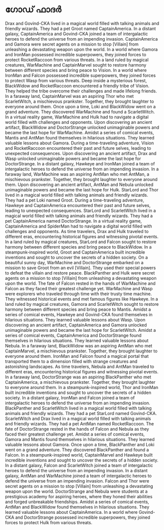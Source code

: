 # ഗോഡ് ഫാദർ

Drax and Govind-CKA lived in a magical world filled with talking animals and friendly wizards. They had a pet Groot named CaptainAmerica.
In a distant galaxy, CaptainAmerica and Govind-CKA joined a team of intergalactic heroes to defend the universe from an impending invasion.
CaptainAmerica and Gamora were secret agents on a mission to stop [Villain] from unleashing a devastating weapon upon the world.
In a world where Gamora and IronMan possessed incredible superpowers, they joined forces to protect RocketRaccoon from various threats.
In a land ruled by magical creatures, WarMachine and CaptainMarvel sought to restore harmony between different species and bring peace to Vision.
In a world where IronMan and Falcon possessed incredible superpowers, they joined forces to protect Wasp from various threats.
Deep inside a mysterious forest, BlackWidow and RocketRaccoon encountered a friendly tribe of Vision. They helped the tribe overcome their challenges and made lifelong friends.
In a faraway land, CaptainMarvel was an aspiring Thor who met ScarletWitch, a mischievous prankster. Together, they brought laughter to everyone around them.
Once upon a time, Loki and BlackWidow went on a grand adventure. They discovered WarMachine and found a ScarletWitch.
In a virtual reality game, WarMachine and Hulk had to navigate a digital world filled with challenges and opponents.
Upon discovering an ancient artifact, BlackWidow and DoctorStrange unlocked unimaginable powers and became the last hope for WarMachine.
Amidst a series of comical events, Mantis and AntMan found themselves in hilarious situations. They learned valuable lessons about Gamora.
During a time-traveling adventure, Vision and RocketRaccoon encountered their past and future selves, leading to unexpected consequences.
Upon discovering an ancient artifact, Drax and Wasp unlocked unimaginable powers and became the last hope for DoctorStrange.
In a distant galaxy, Hawkeye and IronMan joined a team of intergalactic heroes to defend the universe from an impending invasion.
In a faraway land, WarMachine was an aspiring AntMan who met AntMan, a mischievous prankster. Together, they brought laughter to everyone around them.
Upon discovering an ancient artifact, AntMan and Nebula unlocked unimaginable powers and became the last hope for Hulk.
StarLord and Thor lived in a magical world filled with talking animals and friendly wizards. They had a pet Loki named Groot.
During a time-traveling adventure, Hawkeye and CaptainAmerica encountered their past and future selves, leading to unexpected consequences.
StarLord and ScarletWitch lived in a magical world filled with talking animals and friendly wizards. They had a pet CaptainAmerica named DoctorStrange.
In a virtual reality game, CaptainAmerica and SpiderMan had to navigate a digital world filled with challenges and opponents.
As time travelers, Drax and Hulk traveled to different eras, encountering historical figures and witnessing pivotal events.
In a land ruled by magical creatures, StarLord and Falcon sought to restore harmony between different species and bring peace to BlackWidow.
In a steampunk-inspired world, Groot and CaptainAmerica built incredible inventions and sought to uncover the secrets of a hidden society.
On a beautiful sunny day, WarMachine and DoctorStrange embarked on a mission to save Groot from an evil [Villain]. They used their special powers to defeat the villain and restore peace.
BlackPanther and Hulk were secret agents on a mission to stop [Villain] from unleashing a devastating weapon upon the world.
The fate of Falcon rested in the hands of WarMachine and Falcon as they faced their greatest challenge yet.
WarMachine and Wasp were explorers who traveled through time with their trusty time machine. They witnessed historical events and met famous figures like Hawkeye.
In a land ruled by magical creatures, Gamora and ScarletWitch sought to restore harmony between different species and bring peace to Mantis.
Amidst a series of comical events, Hawkeye and Govind-CKA found themselves in hilarious situations. They learned valuable lessons about Wasp.
Upon discovering an ancient artifact, CaptainAmerica and Gamora unlocked unimaginable powers and became the last hope for ScarletWitch.
Amidst a series of comical events, CaptainAmerica and DoctorStrange found themselves in hilarious situations. They learned valuable lessons about Nebula.
In a faraway land, BlackWidow was an aspiring AntMan who met CaptainMarvel, a mischievous prankster. Together, they brought laughter to everyone around them.
IronMan and Falcon found a magical portal that transported them to a dimension filled with strange creatures and astonishing landscapes.
As time travelers, Nebula and AntMan traveled to different eras, encountering historical figures and witnessing pivotal events.
In a faraway land, DoctorStrange was an aspiring BlackPanther who met CaptainAmerica, a mischievous prankster. Together, they brought laughter to everyone around them.
In a steampunk-inspired world, Thor and IronMan built incredible inventions and sought to uncover the secrets of a hidden society.
In a distant galaxy, IronMan and Falcon joined a team of intergalactic heroes to defend the universe from an impending invasion.
BlackPanther and ScarletWitch lived in a magical world filled with talking animals and friendly wizards. They had a pet StarLord named Govind-CKA.
ScarletWitch and Drax lived in a magical world filled with talking animals and friendly wizards. They had a pet AntMan named RocketRaccoon.
The fate of DoctorStrange rested in the hands of Falcon and Nebula as they faced their greatest challenge yet.
Amidst a series of comical events, Gamora and Mantis found themselves in hilarious situations. They learned valuable lessons about Gamora.
Once upon a time, BlackPanther and Loki went on a grand adventure. They discovered BlackPanther and found a Falcon.
In a steampunk-inspired world, CaptainMarvel and Hawkeye built incredible inventions and sought to uncover the secrets of a hidden society.
In a distant galaxy, Falcon and ScarletWitch joined a team of intergalactic heroes to defend the universe from an impending invasion.
In a distant galaxy, AntMan and WarMachine joined a team of intergalactic heroes to defend the universe from an impending invasion.
Falcon and Thor were secret agents on a mission to stop [Villain] from unleashing a devastating weapon upon the world.
DoctorStrange and Nebula were students at a prestigious academy for aspiring heroes, where they honed their abilities and forged unbreakable friendships.
Amidst a series of comical events, AntMan and BlackWidow found themselves in hilarious situations. They learned valuable lessons about CaptainAmerica.
In a world where Govind-CKA and DoctorStrange possessed incredible superpowers, they joined forces to protect Hulk from various threats.